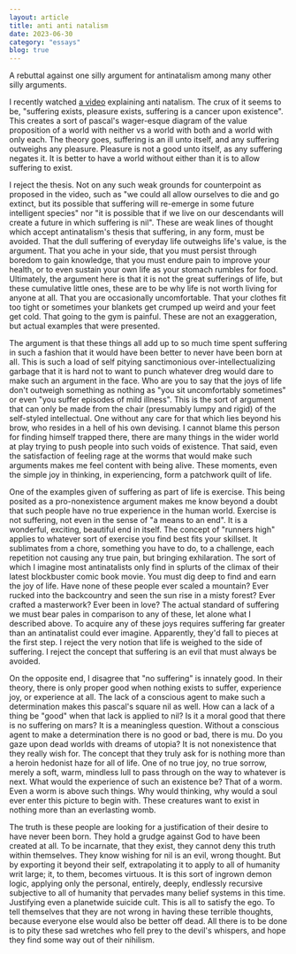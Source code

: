 ```yaml
---
layout: article
title: anti anti natalism
date: 2023-06-30
category: "essays"
blog: true
---
```


A rebuttal against one silly argument for antinatalism among many other silly arguments.
<!-- excerpt -->


I recently watched [a video](https://www.youtube.com/watch?v=6O5S2Y4FhJ0) explaining anti natalism.
The crux of it seems to be, "suffering exists, pleasure exists, suffering is a cancer upon existence". This creates a sort of pascal's wager-esque diagram of the value proposition of a world with neither vs a world with both and a world with only each. The theory goes, suffering is an ill unto itself, and any suffering outweighs any pleasure. Pleasure is not a good unto itself, as any suffering negates it. It is better to have a world without either than it is to allow suffering to exist. 

I reject the thesis. Not on any such weak grounds for counterpoint as proposed in the video, such as "we could all allow ourselves to die and go extinct, but its possible that suffering will re-emerge in some future intelligent species" nor "it is possible that if we live on our descendants will create a future in which suffering is nil". These are weak lines of thought which accept antinatalism's thesis that suffering, in any form, must be avoided.
That the dull suffering of everyday life outweighs life's value, is the argument. That you ache in your side, that you must persist through boredom to gain knowledge, that you must endure pain to improve your health, or to even sustain your own life as your stomach rumbles for food. 
Ultimately, the argument here is that it is not the great sufferings of life, but these cumulative little ones, these are to be why life is not worth living for anyone at all. That you are occasionally uncomfortable. That your clothes fit too tight or sometimes your blankets get crumped up weird and your feet get cold. That going to the gym is painful. These are not an exaggeration, but actual examples that were presented.

The argument is that these things all add up to so much time spent suffering in such a fashion that it would have been better to never have been born at all. 
This is such a load of self pitying sanctimonious over-intellectualizing garbage that it is hard not to want to punch whatever dreg would dare to make such an argument in the face. Who are you to say that the joys of life don't outweigh something as nothing as "you sit uncomfortably sometimes" or even "you suffer episodes of mild illness". This is the sort of argument that can only be made from the chair (presumably lumpy and rigid) of the self-styled intellectual. One without any care for that which lies beyond his brow, who resides in a hell of his own devising. I cannot blame this person for finding himself trapped there, there are many things in the wider world at play trying to push people into such voids of existence. That said, even the satisfaction of feeling rage at the worms that would make such arguments makes me feel content with being alive. These moments, even the simple joy in thinking, in experiencing, form a patchwork quilt of life.

One of the examples given of suffering as part of life is exercise. This being posited as a pro-nonexistence argument makes me know beyond a doubt that such people have no true experience in the human world. Exercise is not suffering, not even in the sense of "a means to an end". It is a wonderful, exciting, beautiful end in itself. The concept of "runners high" applies to whatever sort of exercise you find best fits your skillset. It sublimates from a chore, something you have to do, to a challenge, each repetition not causing any true pain, but bringing exhilaration. The sort of which I imagine most antinatalists only find in splurts of the climax of their latest blockbuster comic book movie. You must dig deep to find and earn the joy of life.
Have none of these people ever scaled a mountain? Ever rucked into the backcountry and seen the sun rise in a misty forest? Ever crafted a masterwork? Ever been in love? The actual standard of suffering we must bear pales in comparison to any of these, let alone what I described above. To acquire any of these joys requires suffering far greater than an antinatalist could ever imagine. Apparently, they'd fall to pieces at the first step. I reject the very notion that life is weighed to the side of suffering. I reject the concept that suffering is an evil that must always be avoided.

On the opposite end, I disagree that "no suffering" is innately good. In their theory, there is only proper good when nothing exists to suffer, experience joy, or experience at all. The lack of a conscious agent to make such a determination makes this pascal's square nil as well. How can a lack of a thing be "good" when that lack is applied to nil? Is it a moral good that there is no suffering on mars? It is a meaningless question. Without a conscious agent to make a determination there is no good or bad, there is mu. Do you gaze upon dead worlds with dreams of utopia?
It is not nonexistence that they really wish for. The concept that they truly ask for is nothing more than a heroin hedonist haze for all of life. One of no true joy, no true sorrow, merely a soft, warm, mindless lull to pass through on the way to whatever is next. What would the experience of such an existence be? That of a worm. Even a worm is above such things. Why would thinking, why would a soul ever enter this picture to begin with. These creatures want to exist in nothing more than an everlasting womb.

The truth is these people are looking for a justification of their desire to have never been born. They hold a grudge against God to have been created at all. To be incarnate, that they exist, they cannot deny this truth within themselves. They know wishing for nil is an evil, wrong thought. But by exporting it beyond their self, extrapolating it to apply to all of humanity writ large; it, to them, becomes virtuous. It is this sort of ingrown demon logic, applying only the personal, entirely, deeply, endlessly recursive subjective to all of humanity that pervades many belief systems in this time. Justifying even a planetwide suicide cult. This is all to satisfy the ego. To tell themselves that they are not wrong in having these terrible thoughts, because everyone else would also be better off dead.
All there is to be done is to pity these sad wretches who fell prey to the devil's whispers, and hope they find some way out of their nihilism.

